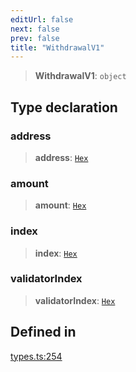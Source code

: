 ```yaml
---
editUrl: false
next: false
prev: false
title: "WithdrawalV1"
---
```


> **WithdrawalV1**: `object`

## Type declaration

### address

> **address**: [`Hex`](/reference/tevm/utils/type-aliases/hex/)

### amount

> **amount**: [`Hex`](/reference/tevm/utils/type-aliases/hex/)

### index

> **index**: [`Hex`](/reference/tevm/utils/type-aliases/hex/)

### validatorIndex

> **validatorIndex**: [`Hex`](/reference/tevm/utils/type-aliases/hex/)

## Defined in

[types.ts:254](https://github.com/qbzzt/tevm-monorepo/blob/main/packages/block/src/types.ts#L254)
